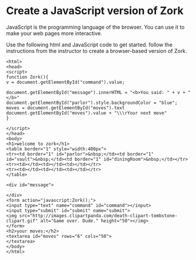 # Create a JavaScript version of Zork

JavaScript is the programming language of the browser. You can use it to make your web pages more interactive.

Use the following html and JavaScript code to get started. follow the instructions from the instructor to create a browser-based version of Zork.

```markup
<html>
<head>
<script>
function Zork(){
v = document.getElementById("command").value;

document.getElementById("message").innerHTML = "<b>You said: " + v + "</b>"
document.getElementById("parlor").style.backgroundColor = "blue";
moves = document.getElementById("moves").text
document.getElementById("moves").value + "\\\rYour next move"
}

</script>
</head>
<body>
<h1>welcome to zork</h1>
<table border="1" style="width:400px">
<tr><td border="1" id="parlor">&nbsp;</td><td border="1" id="vault">&nbsp;</td><td border="1" id="diningRoom">&nbsp;</td></tr>
<tr><td></td><td></td><td></td></tr>
<tr><td></td><td></td><td></td></tr>
</table>

<div id="message">

</div>
<form action="javascript:Zork();">
<input type="text" name="command" id="command"></input>
<input type="submit" id="submit" name="submit">
<img src="http://images.clipartpanda.com/death-clipart-tombstone-clipart.gif" alt="Game over. Dude." height="50"></img>
</form>
<h2>your moves:</h2>
<textarea id="moves" rows="6" cols="50">
</textarea>
</body>
</html>
```

